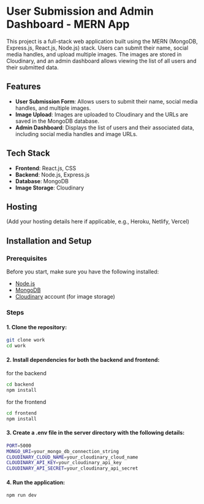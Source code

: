 # User Submission and Admin Dashboard - MERN App

This project is a full-stack web application built using the MERN (MongoDB, Express.js, React.js, Node.js) stack. Users can submit their name, social media handles, and upload multiple images. The images are stored in Cloudinary, and an admin dashboard allows viewing the list of all users and their submitted data.

## Features

- **User Submission Form**: Allows users to submit their name, social media handles, and multiple images.
- **Image Upload**: Images are uploaded to Cloudinary and the URLs are saved in the MongoDB database.
- **Admin Dashboard**: Displays the list of users and their associated data, including social media handles and image URLs.

## Tech Stack

- **Frontend**: React.js, CSS
- **Backend**: Node.js, Express.js
- **Database**: MongoDB
- **Image Storage**: Cloudinary

## Hosting
(Add your hosting details here if applicable, e.g., Heroku, Netlify, Vercel)

## Installation and Setup

### Prerequisites

Before you start, make sure you have the following installed:

- [Node.js](https://nodejs.org/)
- [MongoDB](https://www.mongodb.com/)
- [Cloudinary](https://cloudinary.com/) account (for image storage)

### Steps

#### 1. Clone the repository:

```bash
git clone work
cd work
```
#### 2. Install dependencies for both the backend and frontend:
for the backend
```bash
cd backend
npm install
```
for the frontend
```bash
cd frontend
npm install
```

#### 3. Create a .env file in the server directory with the following details:
```bash
PORT=5000
MONGO_URI=your_mongo_db_connection_string
CLOUDINARY_CLOUD_NAME=your_cloudinary_cloud_name
CLOUDINARY_API_KEY=your_cloudinary_api_key
CLOUDINARY_API_SECRET=your_cloudinary_api_secret
```
#### 4. Run the application:
```bash
npm run dev

